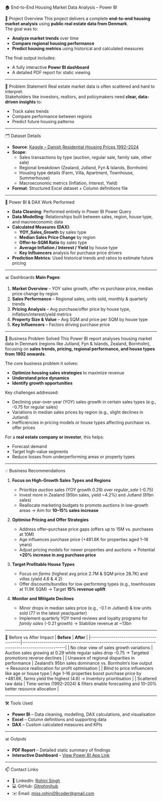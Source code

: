 🏠 End-to-End Housing Market Data Analysis – Power BI

📌 Project Overview
This project delivers a complete **end-to-end housing market analysis** using **public real estate data from Denmark**.  
The goal was to:
- **Analyze market trends** over time
- **Compare regional housing performance**
- **Predict housing metrics** using historical and calculated measures

The final output includes:
- A fully interactive **Power BI dashboard**
- A detailed PDF report for static viewing

---

🧠 Problem Statement
Real estate market data is often scattered and hard to interpret.  
Stakeholders like investors, realtors, and policymakers need **clear, data-driven insights** to:
- Track sales trends
- Compare performance between regions
- Predict future housing patterns

---

🗂️ Dataset Details
- **Source**: [Kaggle – Danish Residential Housing Prices 1992–2024](https://www.kaggle.com/datasets/martinfrederiksen/danish-residential-housing-prices-1992-2024/data)  
- **Scope**:
  - Sales transactions by type (auction, regular sale, family sale, other sale)
  - Regional breakdown (Zealand, Jutland, Fyn & Islands, Bornholm)
  - Housing type details (Farm, Villa, Apartment, Townhouse, Summerhouse)
  - Macroeconomic metrics (Inflation, Interest, Yield)
- **Format**: Structured Excel dataset + Column definitions file

---

🧮 Power BI & DAX Work Performed
- **Data Cleaning**: Performed entirely in Power BI Power Query
- **Data Modelling**: Relationships built between sales, region, house type, and macroeconomic data
- **Calculated Measures (DAX)**:
  - **YOY_Sales_Growth** by sales type
  - **Median Sales Price Change** by region
  - **Offer-to-SQM Ratio** by sales type
  - **Average Inflation / Interest / Yield** by house type
  - **Key Influencers** analysis for purchase price drivers
- **Prediction Metrics**: Used historical trends and ratios to estimate future pricing

---

📊 Dashboards
**Main Pages**:
1. **Market Overview** – YOY sales growth, offer vs purchase price, median price change by region
2. **Sales Performance** – Regional sales, units sold, monthly & quarterly trends
3. **Pricing Analysis** – Avg purchase/offer price by house type, inflation/interest/yield metrics
4. **Property Size & Value** – Avg SQM and price per SQM by house type
5. **Key Influencers** – Factors driving purchase price

---

💼 Business Problem Solved
This Power BI report analyses housing market data in Denmark (regions like Jutland, Fyn & Islands, Zealand, Bornholm), focusing on **sales trends, pricing, regional performance, and house types from 1992 onwards**.

The core business problem it solves:
- **Optimize housing sales strategies** to maximize revenue
- **Understand price dynamics**
- **Identify growth opportunities**

Key challenges addressed:
- Declining year-over-year (YOY) sales growth in certain sales types (e.g., -0.75 for regular sales)
- Variations in median sales prices by region (e.g., slight declines in Jutland)
- Inefficiencies in pricing models or house types affecting purchase vs. offer prices

For a **real estate company or investor**, this helps:
- Forecast demand  
- Target high-value segments  
- Reduce losses from underperforming areas or property types  

---

💡 Business Recommendations
1. **Focus on High-Growth Sales Types and Regions**  
   - Prioritize *auction* sales (YOY growth 0.29) over *regular_sale* (-0.75)  
   - Invest more in Zealand (95bn sales, yield ~4.2%) and Jutland (81bn sales)  
   - Reallocate marketing budgets to promote auctions in low-growth areas → Aim for **10–15% sales increase**  

2. **Optimise Pricing and Offer Strategies**  
   - Address offer–purchase price gaps (offers up to 15M vs. purchases at 10M)  
   - Age influences purchase price (+481.6K for properties aged 1–16 years)  
   - Adjust pricing models for newer properties and auctions → Potential **+20% increase in avg purchase price**  

3. **Target Profitable House Types**  
   - Focus on *farms* (highest avg price 2.7M & SQM price 28.7K) and *villas* (yield 4.6 & 4.2)  
   - Offer discounts/bundles for low-performing types (e.g., townhouses at 11.9K SQM) → Target **15% revenue uplift**  

4. **Monitor and Mitigate Declines**  
   - Minor drops in median sales price (e.g., -0.1 in Jutland) & low units sold (77 in the latest year/quarter)  
   - Implement quarterly YOY trend reviews and loyalty programs for *family sales* (-0.21 growth) → Stabilize revenue at ~13bn

---

🔄 Before vs After Impact
|            **Before**                                    |                                               **After** |
|------------------------------------------|----------------------------------------------------------------------------------------------------|
| No clear view of sales growth variations | Auction sales growing at 0.29 while regular sales drop -0.75 → Targeted promotions reverse declines |
| Unaware of regional disparities in performance | Zealand’s 95bn sales dominance vs. Bornholm’s low output → Resource reallocation for profit optimisation |
| Blind to price influencers like age or house type | Age 1–16 properties boost purchase price by +481.6K, farms yield the highest (4.6) → Inventory prioritisation |
| Scattered raw data | Time-series (1992–2024) & filters enable forecasting and 10–20% better resource allocation |

---

🛠️ Tools Used
- **Power BI** – Data cleaning, modelling, DAX calculations, and visualisation
- **Excel** – Column definitions and supporting data
- **DAX** – Custom calculated measures and KPIs

---

📊 Outputs
- **PDF Report** – Detailed static summary of findings  
- **Interactive Dashboard** – [View Power BI App Link](https://app.powerbi.com/links/AshUpY7P1G?ctid=c9b30289-5c60-41dc-85c2-d8862dea8925&pbi_source=linkShare)

---

📫 Contact Links
- 💼 LinkedIn: [Rohini Singh](https://www.linkedin.com/in/rohini-singh-8a97a1229)
- 💻 GitHub: [Gitrohinihub](https://github.com/Gitrohinihub)
- ✉️ Email: miss.rohini09coder@gmail.com
